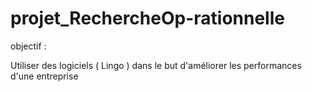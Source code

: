 # projet_RechercheOp-rationnelle

objectif : 

Utiliser des logiciels ( Lingo ) dans le but d'améliorer les performances d'une entreprise
